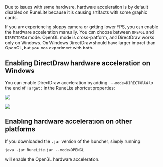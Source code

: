 Due to issues with some hardware, hardware acceleration is by default disabled on RuneLite because it is causing artifacts with some graphic cards.

If you are experiencing sloppy camera or getting lower FPS, you can enable the hardware acceleration manually. You can choose between `OPENGL` and `DIRECTDRAW` mode. OpenGL mode is cross-platform, and DirectDraw works only on Windows. On Windows DirectDraw should have larger impact than OpenGL, but you can experiment with both.

## Enabling DirectDraw hardware acceleration on Windows

You can enable DirectDraw acceleration by adding ` --mode=DIRECTDRAW` to the end of `Target:` in the RuneLite shortcut properties:

![](https://cdn.discordapp.com/attachments/359016743802503178/437801849752387593/unknown.png)

![](https://cdn.discordapp.com/attachments/301497432909414422/437800238921809932/unknown.png)

## Enabling hardware acceleration on other platforms

If you downloaded the `.jar` version of the launcher, simply running

```
java -jar RuneLite.jar --mode=OPENGL
```

will enable the OpenGL hardware acceleration.